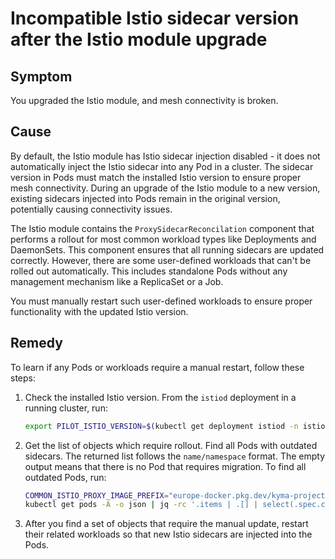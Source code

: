# Incompatible Istio sidecar version after the Istio module upgrade

## Symptom

You upgraded the Istio module, and mesh connectivity is broken.

## Cause

By default, the Istio module has Istio sidecar injection disabled - it does not automatically inject the Istio sidecar into any Pod in a cluster.
The sidecar version in Pods must match the installed Istio version to ensure proper mesh connectivity. During an upgrade of the Istio module to a new version, existing sidecars injected into Pods remain in the original version, potentially causing connectivity issues.

The Istio module contains the `ProxySidecarReconcilation` component that performs a rollout for most common workload types like Deployments and DaemonSets. This component ensures that all running sidecars are updated correctly.
However, there are some user-defined workloads that can't be rolled out automatically. This includes standalone Pods without any management mechanism like a ReplicaSet or a Job.

You must manually restart such user-defined workloads to ensure proper functionality with the updated Istio version.

## Remedy

To learn if any Pods or workloads require a manual restart, follow these steps:

1. Check the installed Istio version. From the `istiod` deployment in a running cluster, run:

      ```bash
      export PILOT_ISTIO_VERSION=$(kubectl get deployment istiod -n istio-system -o json | jq '.spec.template.spec.containers | .[].image' | sed 's/[^:"]*[:]//' | sed 's/["]//g')
      ```
2. Get the list of objects which require rollout. Find all Pods with outdated sidecars. The returned list follows the `name/namespace` format. The empty output means that there is no Pod that requires migration. To find all outdated Pods, run:


   ```bash
   COMMON_ISTIO_PROXY_IMAGE_PREFIX="europe-docker.pkg.dev/kyma-project/prod/external/istio/proxyv2"
   kubectl get pods -A -o json | jq -rc '.items | .[] | select(.spec.containers[].image | startswith("'"${COMMON_ISTIO_PROXY_IMAGE_PREFIX}"'") and (endswith("'"${PILOT_ISTIO_VERSION}"'") | not))  | "\(.metadata.name)/\(.metadata.namespace)"'
   ```

3. After you find a set of objects that require the manual update, restart their related workloads so that new Istio sidecars are injected into the Pods.

